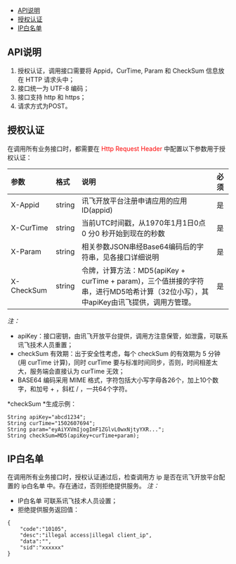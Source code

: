 - [API说明](##1)
- [授权认证](##2)
- [IP白名单](##3)

<a name = "#1"></a>
## API说明
1. 授权认证，调用接口需要将 Appid，CurTime, Param 和 CheckSum 信息放在 HTTP 请求头中；
2. 接口统一为 UTF-8 编码；
3. 接口支持 http 和 https；
4. 请求方式为POST。

<a name = "#2"></a>
## 授权认证
在调用所有业务接口时，都需要在<span style="color:red"> Http Request Header </span>中配置以下参数用于授权认证：

|参数|格式|说明|必须|
|:-------|:---------|:--------|:---------|
|X-Appid|string|讯飞开放平台注册申请应用的应用ID(appid)|是|
|X-CurTime|string|当前UTC时间戳，从1970年1月1日0点0 分0 秒开始到现在的秒数|是|
|X-Param|string|相关参数JSON串经Base64编码后的字符串，见各接口详细说明|是|
|X-CheckSum|string|令牌，计算方法：MD5(apiKey + curTime + param)，三个值拼接的字符串，进行MD5哈希计算（32位小写），其中apiKey由讯飞提供，调用方管理。 |是|

*注：*
* apiKey：接口密钥，由讯飞开放平台提供，调用方注意保管，如泄露，可联系讯飞技术人员重置；
* checkSum 有效期：出于安全性考虑，每个 checkSum 的有效期为 5 分钟(用 curTime 计算)，同时 curTime 要与标准时间同步，否则，时间相差太大，服务端会直接认为 curTime 无效；
* BASE64 编码采用 MIME 格式，字符包括大小写字母各26个，加上10个数字，和加号 + ，斜杠 / ，一共64个字符。

*checkSum *生成示例：
~~~
String apiKey="abcd1234"; 
String curTime="1502607694";
String param="eyAiYXVmIjogImF1ZGlvL0wxNjtyYXR...";
String checkSum=MD5(apiKey+curTime+param);
~~~

<a name = "#3"></a>
## IP白名单
在调用所有业务接口时，授权认证通过后，检查调用方 ip 是否在讯飞开放平台配置的 ip白名单 中。存在通过，否则拒绝提供服务。
*注：*
* IP白名单 可联系讯飞技术人员设置；
* 拒绝提供服务返回值：

~~~
{
    "code":"10105",
    "desc":"illegal access|illegal client_ip",
    "data":"",
    "sid":"xxxxxx"
}
~~~